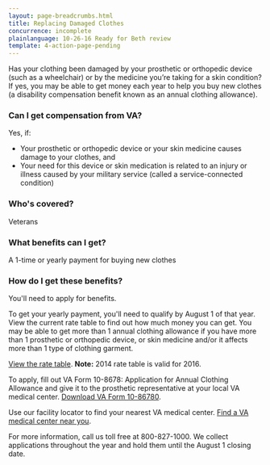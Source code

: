 ```yaml
---
layout: page-breadcrumbs.html
title: Replacing Damaged Clothes
concurrence: incomplete
plainlanguage: 10-26-16 Ready for Beth review
template: 4-action-page-pending
---
```


Has your clothing been damaged by your prosthetic or orthopedic device (such as a wheelchair) or by the medicine you’re taking for a skin condition? If yes, you may be able to get money each year to help you buy new clothes (a disability compensation benefit known as an annual clothing allowance).

<div class="call-out" markdown="1">

### Can I get compensation from VA?

Yes, if:

  - Your prosthetic or orthopedic device or your skin medicine causes damage to your clothes, and
  - Your need for this device or skin medication is related to an injury or illness caused by your military service (called a service-connected condition)



### Who's covered?
Veterans
</div>

### What benefits can I get?

A 1-time or yearly payment for buying new clothes

### How do I get these benefits?

You'll need to apply for benefits.

To get your yearly payment, you'll need to qualify by August 1 of that year. View the current rate table to find out how much money you can get. You may be able to get more than 1 annual clothing allowance if you have more than 1 prosthetic or orthopedic device, or skin medicine and/or it affects more than 1 type of clothing garment.

[View the rate table](http://www.benefits.va.gov/COMPENSATION/special_Benefit_Allowances_2012.asp). **Note:** 2014 rate table is valid for 2016. 

To apply, fill out VA Form 10-8678: Application for Annual Clothing Allowance and give it to the prosthetic representative at your local VA medical center. [Download VA Form 10-86780](http://www.va.gov/vaforms/medical/pdf/10-8678-fill.pdf).

Use our facility locator to find your nearest VA medical center. [Find a VA medical center near you](https://www.vets.gov/facility-locator/). 

For more information, call us toll free at 800-827-1000. We collect applications throughout the year and hold them until the August 1 closing date.
